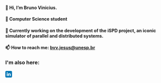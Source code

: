 #### 👋 Hi, I’m Bruno Vinicius.
#### 👀 Computer Science student
#### 🌱 Currently working on the development of the iSPD project, an iconic simulator of parallel and distributed systems.
#### 📫 How to reach me: bvv.jesus@unesp.br

<!---
Brunovncs/Brunovncs is a ✨ special ✨ repository because its `README.md` (this file) appears on your GitHub profile.
You can click the Preview link to take a look at your changes.
--->

### I'm also here:

<a href="https://www.linkedin.com/in/brunoviniciusrp/">
  <img align="left" alt="Linkdin" width="21px" src="https://raw.githubusercontent.com/edent/SuperTinyIcons/099dc12b59179d07d534069bc8551718f786d91a/images/svg/linkedin.svg" />
</a>

<p align="center">
</p>
